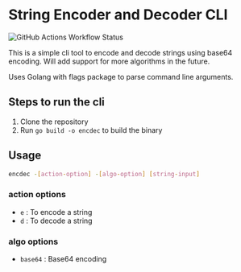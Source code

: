 # String Encoder and Decoder CLI
![GitHub Actions Workflow Status](https://img.shields.io/github/actions/workflow/status/akashsharma99/encdec/go)

This is a simple cli tool to encode and decode strings using base64 encoding. Will add support for more algorithms in the future.

Uses Golang with flags package to parse command line arguments.

## Steps to run the cli

1. Clone the repository
2. Run `go build -o encdec` to build the binary

## Usage

```bash
encdec -[action-option] -[algo-option] [string-input]
```

### action options

- `e` : To encode a string
- `d` : To decode a string

### algo options

- `base64` : Base64 encoding

